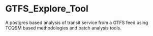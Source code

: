 GTFS_Explore_Tool
=================

A postgres based analysis of transit service from a GTFS feed using TCQSM based methodologies and batch analysis tools.